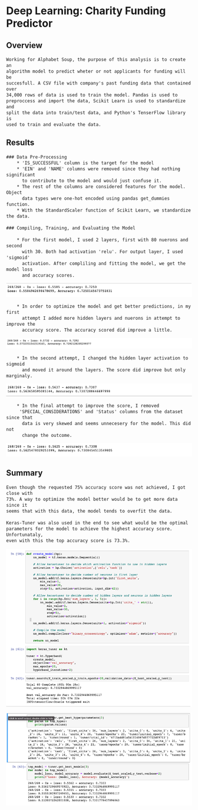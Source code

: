 # Deep Learning: Charity Funding Predictor

## Overview

    Working for Alphabet Soup, the purpose of this analysis is to create an
    algorithm model to predict wheter or not applicants for funding will be
    succesfull. A CSV file with company's past funding data that contained over
    34,000 rows of data is used to train the model. Pandas is used to
    preproccess and import the data, Scikit Learn is used to standardize and
    split the data into train/test data, and Python's TenserFlow library is
    used to train and evaluate the data. 

## Results


    ### Data Pre-Processing
        * 'IS_SUCCESSFUL' column is the target for the model
        * 'EIN' and 'NAME' columns were removed since they had nothing significant
          to contribute to the model and would just confuse it.
        * The rest of the columns are considered features for the model. Object
          data types were one-hot encoded using pandas get_dummies function.
        * With the StandardScaler function of Scikit Learn, we standardize the data.
        
    ### Compiling, Training, and Evaluating the Model
    
        * For the first model, I used 2 layers, first with 80 nuerons and second
          with 30. Both had activation 'relu'. For output layer, I used 'sigmoid'
          activation. After compliling and fitting the model, we get the model loss
          and accuracy scores.
        
![First_Score](Images/Accuracy_score.png)
          
        * In order to optimize the model and get better predictions, in my first
          attempt I added more hidden layers and nuerons in attempt to improve the
          accuracy score. The accuracy scored did improve a little. 
        
![Second_Score](Images/Accuracy_score_optimized_1.png)
        
        * In the second attempt, I changed the hidden layer activation to sigmoid
          and moved it around the layers. The score did improve but only marginaly.
        
![Third_Score](Images/Accuracy_score_optimized_2.png)
        
        * In the final attempt to improve the score, I removed
         'SPECIAL_CONSIDERATIONS' and 'Status' columns from the dataset since that
          data is very skewed and seems unnecesery for the model. This did not
          change the outcome.
        
![Fourth_Score](Images/Accuracy_score_optimized_3.png)
        
## Summary

    Even though the requested 75% accuracy score was not achieved, I got close with
    73%. A way to optimize the model better would be to get more data since it
    seems that with this data, the model tends to overfit the data. 
    
    Keras-Tuner was also used in the end to see what would be the optimal
    parameters for the model to achieve the highest accuracy score. Unfortunataly,
    even with this the top accuracy score is 73.3%.
    
![Tuner_1](Images/Tuner_1.png)

![Tuner_2](Images/Tuner_2.png)



